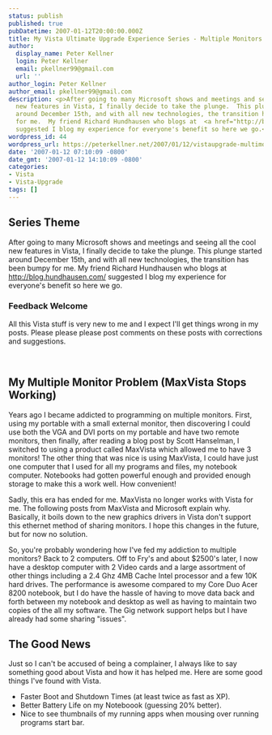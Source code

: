 ```yaml
---
status: publish
published: true
pubDatetime: 2007-01-12T20:00:00.000Z
title: My Vista Ultimate Upgrade Experience Series - Multiple Monitors and MaxVista
author:
  display_name: Peter Kellner
  login: Peter Kellner
  email: pkellner99@gmail.com
  url: ''
author_login: Peter Kellner
author_email: pkellner99@gmail.com
description: <p>After going to many Microsoft shows and meetings and seeing all the cool
  new features in Vista, I finally decide to take the plunge.  This plunge started
  around December 15th, and with all new technologies, the transition has been bumpy
  for me.  My friend Richard Hundhausen who blogs at  <a href="http://blog.hundhausen.com/">http://blog.hundhausen.com/</a>
  suggested I blog my experience for everyone's benefit so here we go.</p>
wordpress_id: 44
wordpress_url: https://peterkellner.net/2007/01/12/vistaupgrade-multimonitor/
date: '2007-01-12 07:10:09 -0800'
date_gmt: '2007-01-12 14:10:09 -0800'
categories:
- Vista
- Vista-Upgrade
tags: []
---
```

<h2>Series Theme</h2>
<p>After going to many Microsoft shows and meetings and seeing all the cool new features in Vista, I finally decide to take the plunge. This plunge started around December 15th, and with all new technologies, the transition has been bumpy for me. My friend Richard Hundhausen who blogs at <a href="http://blog.hundhausen.com/">http://blog.hundhausen.com/</a> suggested I blog my experience for everyone's benefit so here we go.</p>
<h3>Feedback Welcome</h3>
<p>All this Vista stuff is very new to me and I expect I'll get things wrong in my posts. Please please please post comments on these posts with corrections and suggestions.</p>
<p> <!--more--><br />
<h2>My Multiple Monitor Problem (MaxVista Stops Working) </h2>
<p>Years ago I became addicted to programming on multiple monitors. First, using my portable with a small external monitor, then discovering I could use both the VGA and DVI ports on my portable and have two remote monitors, then finally, after reading a blog post by Scott Hanselman, I switched to using a product called MaxVista which allowed me to have 3 monitors! The other thing that was nice is using MaxVista, I could have just one computer that I used for all my programs and files, my notebook computer. Notebooks had gotten powerful enough and provided enough storage to make this a work well. How convenient!</p>
<p>Sadly, this era has ended for me. MaxVista no longer works with Vista for me. The following posts from MaxVista and Microsoft explain why. Basically, it boils down to the new graphics drivers in Vista don't support this ethernet method of sharing monitors. I hope this changes in the future, but for now no solution.</p>
<p>So, you're probably wondering how I've fed my addiction to multiple monitors? Back to 2 computers. Off to Fry's and about $2500's later, I now have a desktop computer with 2 Video cards and a large assortment of other things including a 2.4 Ghz 4MB Cache Intel processor and a few 10K hard drives. The performance is awesome compared to my Core Duo Acer 8200 notebook, but I do have the hassle of having to move data back and forth between my notebook and desktop as well as having to maintain two copies of the all my software. The Gig network support helps but I have already had some sharing &quot;issues&quot;.</p>
<h2>The Good News</h2>
<p>Just so I can't be accused of being a complainer, I always like to say something good about Vista and how it has helped me. Here are some good things I've found with Vista.</p>
<ul>
<li>Faster Boot and Shutdown Times (at least twice as fast as XP). </li>
<li>Better Battery Life on my Noteboook (guessing 20% better). </li>
<li>Nice to see thumbnails of my running apps when mousing over running programs start bar. </li>
</ul>

